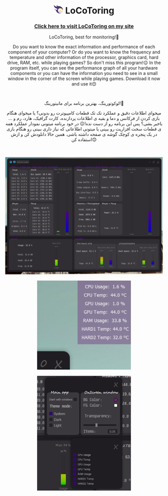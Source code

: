 <h1 align="center"> <img width="30" src="/images/icon.png" alt="LoCoToring" /> LoCoToring </h1>
<h3 align="center"> <a href="https://loco81.ir/skills/LoCoToring"> Click here to visit LoCoToring on my site </a> </h3>
<p align="center"> LoCoToring, best for monitoring!🤩 </p>
<p align="center"> Do you want to know the exact information and performance of each component of your computer? Or do you want to know the frequency and temperature and other information of the processor, graphics card, hard drive, RAM, etc. while playing games? So don't miss this program!😉 In the program itself, you can see the performance graph of all your hardware components or you can have the information you need to see in a small window in the corner of the screen while playing games. Download it now and use it😊 </p>
<br>
<p align="center"> لوکوتورینگ، بهترین برنامه برای مانیتورینگ!🤩 </p>
<p align="center"> میخوای اطلاعات دقیق و عملکرد تک تک قطعات کامپیوترت رو بدونی؟ یا میخوای هنگام بازی کردن از فرکانس و دما و بقیه ی اطلاعات پردازنده، کارت گرافیک، هارد، رم و ... باخبر بشی؟ پس این برنامه رو از دست نده!😉 در خود برنامه میتونی نمودار عملکرد همه ی قطعات سخت افزاریت رو ببینی یا میتونی اطلاعاتی که نیاز داری ببینی رو هنگام بازی در یک پنجره ی کوچک گوشه ی صفحه داشته باشی. همین حالا دانلودش کن و ازش استفاده کن😊 </p>
<br>
<br>
<div align="center">
  <img width="700" src="/images/01.png" alt="LoCoToring" />
</div>
<br>
<div align="center">
  <img width="300" src="/images/02.png" alt="LoCoToring" />
</div>
<br>
<div align="center">
  <img width="300" src="/images/03.png" alt="LoCoToring" />
</div>
